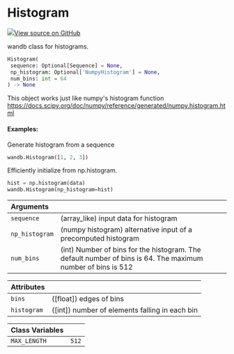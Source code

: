 # Histogram



[![](https://www.tensorflow.org/images/GitHub-Mark-32px.png)View source on GitHub](https://www.github.com/wandb/client/tree/v0.15.5/wandb/sdk/data_types/histogram.py#L18-L96)



wandb class for histograms.

```python
Histogram(
 sequence: Optional[Sequence] = None,
 np_histogram: Optional['NumpyHistogram'] = None,
 num_bins: int = 64
) -> None
```




This object works just like numpy's histogram function
https://docs.scipy.org/doc/numpy/reference/generated/numpy.histogram.html

#### Examples:

Generate histogram from a sequence
```python
wandb.Histogram([1, 2, 3])
```

Efficiently initialize from np.histogram.
```python
hist = np.histogram(data)
wandb.Histogram(np_histogram=hist)
```



| Arguments | |
| :--- | :--- |
| `sequence` | (array_like) input data for histogram |
| `np_histogram` | (numpy histogram) alternative input of a precomputed histogram |
| `num_bins` | (int) Number of bins for the histogram. The default number of bins is 64. The maximum number of bins is 512 |





| Attributes | |
| :--- | :--- |
| `bins` | ([float]) edges of bins |
| `histogram` | ([int]) number of elements falling in each bin |





| Class Variables | |
| :--- | :--- |
| `MAX_LENGTH` | `512` |

